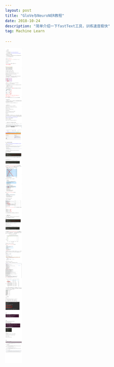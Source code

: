 ```yaml
---
layout: post
title: "GloVe与NeuroNER教程"
date: 2018-10-24
description: "简单介绍一下fastText工具，训练速度极快"
tag: Machine Learn

---
```


![png](/images/posts/ml/GloVe与NeuroNER教程.png)